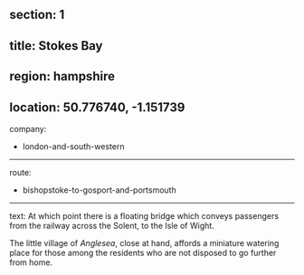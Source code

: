 ﻿section: 1
----
title: Stokes Bay
----
region: hampshire
----
location: 50.776740, -1.151739
----
company:
- london-and-south-western
----
route:
- bishopstoke-to-gosport-and-portsmouth
----
text: At which point there is a floating bridge which conveys passengers from the railway across the Solent, to the Isle of Wight.

The little village of *Anglesea*, close at hand, affords a miniature watering place for those among the residents who are not disposed to go further from home.
